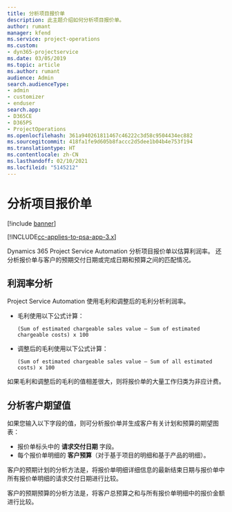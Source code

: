 ```yaml
---
title: 分析项目报价单
description: 此主题介绍如何分析项目报价单。
author: rumant
manager: kfend
ms.service: project-operations
ms.custom:
- dyn365-projectservice
ms.date: 03/05/2019
ms.topic: article
ms.author: rumant
audience: Admin
search.audienceType:
- admin
- customizer
- enduser
search.app:
- D365CE
- D365PS
- ProjectOperations
ms.openlocfilehash: 361a940261811467c46222c3d58c9504434ec882
ms.sourcegitcommit: 418fa1fe9d605b8faccc2d5dee1b04b4e753f194
ms.translationtype: HT
ms.contentlocale: zh-CN
ms.lasthandoff: 02/10/2021
ms.locfileid: "5145212"
---
```

# <a name="analysis-of-project-quotes"></a>分析项目报价单

[!include [banner](../includes/psa-now-project-operations.md)]

[!INCLUDE[cc-applies-to-psa-app-3.x](../includes/cc-applies-to-psa-app-3x.md)]

Dynamics 365 Project Service Automation 分析项目报价单以估算利润率。 还分析报价单与客户的预期交付日期或完成日期和预算之间的匹配情况。

## <a name="profitability-analysis"></a>利润率分析

Project Service Automation 使用毛利和调整后的毛利分析利润率。

- 毛利使用以下公式计算：

  `
    (Sum of estimated chargeable sales value – Sum of estimated chargeable costs) x 100
  `
- 调整后的毛利使用以下公式计算：

  `
    (Sum of estimated chargeable sales value – Sum of all estimated costs) x 100
  `

如果毛利和调整后的毛利的值相差很大，则将报价单的大量工作归类为非应计费。

## <a name="analysis-of-customer-expectations"></a>分析客户期望值

如果您输入以下字段的值，则可分析报价单并生成客户有关计划和预算的期望图表：

- 报价单标头中的 **请求交付日期** 字段。
- 每个报价单明细的 **客户预算**（对于基于项目的明细和基于产品的明细）。

客户的预期计划的分析方法是，将报价单明细详细信息的最新结束日期与报价单中所有报价单明细的请求交付日期进行比较。

客户的预期预算的分析方法是，将客户总预算之和与所有报价单明细中的报价金额进行比较。

